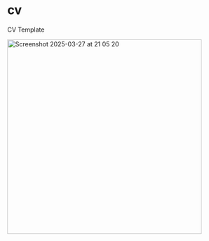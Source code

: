 # cv
CV Template

<img width="443" alt="Screenshot 2025-03-27 at 21 05 20" src="https://github.com/user-attachments/assets/d8ef8a44-b3ca-4787-a439-422fc054e477" />
